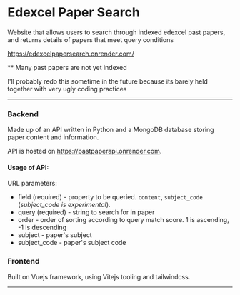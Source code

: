 # Edexcel Paper Search
Website that allows users to search through indexed edexcel past papers, and returns details of papers that meet query conditions

https://edexcelpapersearch.onrender.com/




** Many past papers are not yet indexed 

I'll probably redo this sometime in the future because its barely held together with very ugly coding practices


---
### Backend
Made up of an API written in Python and a MongoDB database storing paper content and information.

API is hosted on https://pastpaperapi.onrender.com.

#### Usage of API:
  URL parameters:
  * field (required) - property to be queried. `content`, `subject_code` (_subject_code is experimental_).
  * query (required) - string to search for in paper
  * order - order of sorting according to query match score. 1 is ascending, -1 is descending
  * subject - paper's subject
  * subject_code - paper's subject code

### Frontend
Built on Vuejs framework, using Vitejs tooling and tailwindcss.



---



